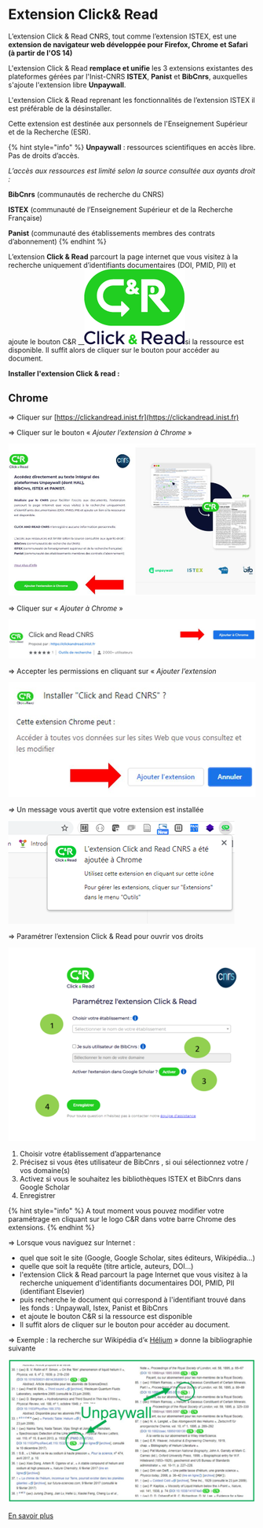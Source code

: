 # Extension Click& Read

L’extension Click & Read CNRS, tout comme l’extension ISTEX, est une **extension de navigateur web développée pour Firefox, Chrome et Safari \(à partir de l'OS 14\)**

L'extension Click & Read **remplace et unifie** les 3 extensions existantes des plateformes gérées par l'Inist-CNRS **ISTEX**, **Panist** et **BibCnrs**, auxquelles s'ajoute l'extension libre **Unpaywall**.

L'extension Click & Read reprenant les fonctionnalités de l’extension ISTEX il est préférable de la désinstaller.

Cette extension est destinée aux personnels de l'Enseignement Supérieur et de la Recherche \(ESR\).

{% hint style="info" %}
**Unpaywall** : ressources scientifiques en accès libre. Pas de droits d’accès.

_L’accès aux ressources est limité selon la source consultée aux ayants droit :_

**BibCnrs** \(communautés de recherche du CNRS\)

**ISTEX** \(communauté de l’Enseignement Supérieur et de la Recherche Française\)

**Panist** \(communauté des établissements membres des contrats d’abonnement\)
{% endhint %}

L’extension **Click & Read** parcourt la page internet que vous visitez à la recherche uniquement d’identifiants documentaires \(DOI, PMID, PII\) et ajoute le bouton C&R  __![](../.gitbook/assets/logo_cr.png)si la ressource est disponible. Il suffit alors de cliquer sur le bouton pour accéder au document. 

**Installer l'extension Click & read :**

## **Chrome**

=&gt; Cliquer sur [https://clickandread.inist.fr](https://clickandread.inist.fr)

=&gt; Cliquer sur le bouton « _Ajouter l’extension à Chrome_ »

![](../.gitbook/assets/cr1chrome.jpg)

=&gt;  Cliquer sur « _Ajouter à Chrome_ »

![](../.gitbook/assets/cr2chrome.jpg)

=&gt; Accepter les permissions en cliquant sur « _Ajouter l’extension_ 

![](../.gitbook/assets/cr3chrome.jpg)

_=&gt;_  Un message vous avertit que votre extension est installée

![](../.gitbook/assets/image%20%281%29.png)

=&gt; Paramétrer l’extension Click & Read pour ouvrir vos droits

![](../.gitbook/assets/boules.png)

1. Choisir votre établissement d’appartenance 
2. Précisez si vous êtes utilisateur de BibCnrs , si oui sélectionnez votre / vos domaine\(s\) 
3. Activez si vous le souhaitez les bibliothèques ISTEX et BibCnrs dans Google Scholar
4. Enregistrer

{% hint style="info" %}
A tout moment vous pouvez modifier votre paramétrage en cliquant sur le logo C&R dans votre barre Chrome des extensions.
{% endhint %}

=&gt; Lorsque vous naviguez sur Internet :

* quel que soit le site \(Google, Google Scholar, sites éditeurs, Wikipédia...\) 
* quelle que soit la requête \(titre article, auteurs, DOI...\) 
* l'extension Click & Read parcourt la page Internet que vous visitez à la recherche uniquement d'identifiants documentaires DOI, PMID, PII \(identifiant Elsevier\) 
* puis recherche le document qui correspond à l'identifiant trouvé dans les fonds : Unpaywall, Istex, Panist et BibCnrs 
* et ajoute le bouton C&R si la ressource est disponible
* Il suffit alors de cliquer sur le bouton pour accéder au document.

=&gt;  Exemple : la recherche sur Wikipédia d’« [Hélium](https://fr.wikipedia.org/wiki/Hélium) » donne la bibliographie suivante

![](../.gitbook/assets/wikicandr.jpg)

[En savoir plus ](https://clickandread.inist.fr/page_info%20)

